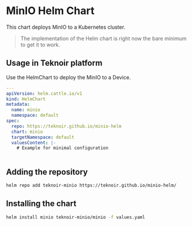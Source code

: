 # MinIO Helm Chart

This chart deploys MinIO to a Kubernetes cluster.

> The implementation of the Helm chart is right now the bare minimum to get it to work.

## Usage in Teknoir platform
Use the HelmChart to deploy the MinIO to a Device.

```yaml
---
apiVersion: helm.cattle.io/v1
kind: HelmChart
metadata:
  name: minio
  namespace: default
spec:
  repo: https://teknoir.github.io/minio-helm
  chart: minio
  targetNamespace: default
  valuesContent: |-
    # Example for minimal configuration
    
```

## Adding the repository

```bash
helm repo add teknoir-minio https://teknoir.github.io/minio-helm/
```

## Installing the chart

```bash
helm install minio teknoir-minio/minio -f values.yaml
```